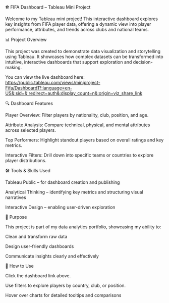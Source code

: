 ⚽ FIFA Dashboard – Tableau Mini Project

Welcome to my Tableau mini project! This interactive dashboard explores key insights from FIFA player data, offering a dynamic view into player performance, attributes, and trends across clubs and national teams.

📊 Project Overview

This project was created to demonstrate data visualization and storytelling using Tableau. It showcases how complex datasets can be transformed into intuitive, interactive dashboards that support exploration and decision-making.

You can view the live dashboard here: https://public.tableau.com/views/miniproject-Fifa/Dashboard1?:language=en-US&:sid=&:redirect=auth&:display_count=n&:origin=viz_share_link

🔍 Dashboard Features

Player Overview: Filter players by nationality, club, position, and age.

Attribute Analysis: Compare technical, physical, and mental attributes across selected players.

Top Performers: Highlight standout players based on overall ratings and key metrics.

Interactive Filters: Drill down into specific teams or countries to explore player distributions.

🛠️ Tools & Skills Used

Tableau Public – for dashboard creation and publishing

Analytical Thinking – identifying key metrics and structuring visual narratives

Interactive Design – enabling user-driven exploration

🎯 Purpose

This project is part of my data analytics portfolio, showcasing my ability to:

Clean and transform raw data

Design user-friendly dashboards

Communicate insights clearly and effectively

🚀 How to Use

Click the dashboard link above.

Use filters to explore players by country, club, or position.

Hover over charts for detailed tooltips and comparisons


